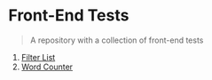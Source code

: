 # Front-End Tests
> A repository with a collection of front-end tests

1. [Filter List](#abcd)
2. [Word Counter](#abcd)